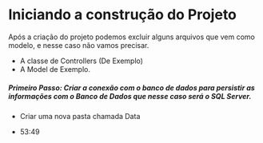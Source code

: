 # Iniciando a construção do Projeto

Após a criação do projeto podemos excluir alguns arquivos que vem como modelo, e nesse caso não vamos precisar.

- A classe de Controllers (De Exemplo)
- A Model de Exemplo.

##### Primeiro Passo: Criar a conexão com o banco de dados para persistir as informações com o Banco de Dados que nesse caso será o SQL Server. 

- Criar uma nova pasta chamada Data

  



- 53:49
